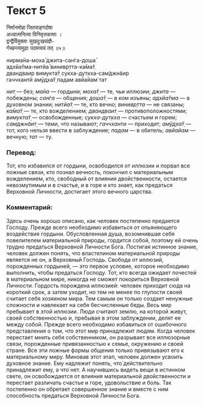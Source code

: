 # Текст 5

निर्मानमोहा जितसङ्गदोषा  
अध्यात्मनित्या विनिवृत्तकामाः ।  
द्वन्द्वैर्विमुक्ताः सुखदुःखसंज्ञै-  
र्गच्छन्त्यमूढाः पदमव्ययं तत् ॥५॥

нирма̄на-моха̄ джита-сан̇га-доша̄  
адхйа̄тма-нитйа̄ винивр̣тта-ка̄ма̄т̣  
двандваир вимукта̄т̣ сукха-дут̣кха-сам̇джн̃аир  
гаччхантй амӯд̣ха̄т̣ падам авйайам̇ тат

_нит̣_ — без; _ма̄на_ — гордыни; _моха̄т̣_ — те, чьи иллюзии; _джита_ — побеждены; _сан̇га_ — общения; _доша̄т̣_ — в ком изъяны; _адхйа̄тма_ — в духовном знании; _нитйа̄т̣_ — те, кто вечно; _винивр̣тта_ — не связаны; _ка̄ма̄т̣_ — те, кто вожделением; _двандваит̣_ — противоположностями; _вимукта̄т̣_ — освобожденные; _сукха-дут̣кха_ — счастьем и горем; _сам̇джн̃аит̣_ — теми, что называют; _гаччханти_ — приходит; _амӯд̣ха̄т̣_ — тот, кого нельзя ввести в заблуждение; _падам_ — в обитель; _авйайам_ — вечную; _тат_ — ту.

### Перевод:

Тот, кто избавился от гордыни, освободился от иллюзии и порвал все ложные связи, кто познал вечность, покончил с материальным вожделением, кто, свободный от влияния двойственности, остается невозмутимым и в счастье, и в горе и кто знает, как предаться Верховной Личности, достигает этого вечного царства.

### Комментарий:

Здесь очень хорошо описано, как человек постепенно предается Господу. Прежде всего необходимо избавиться от опьяняющего воздействия гордыни. Обусловленная душа, возомнившая себя повелителем материальной природы, гордится собой, поэтому ей очень трудно предаться Верховной Личности Бога. Постигая истинное знание, человек должен понять, что властелином материальной природы является не он, а Верховный Господь. Свобода от иллюзий, порожденных гордыней, — это первое условие, которое необходимо выполнить, чтобы предаться Господу. Тот, кто всегда ожидает почестей в материальном мире, никогда не сможет покориться Верховной Личности. Гордость порождена иллюзией: человек приходит сюда на короткий срок, а затем уходит, но тем не менее по глупости своей считает себя хозяином мира. Тем самым он только создает ненужные сложности и навлекает на себя бесчисленные беды. Весь мир пребывает в этой иллюзии. Люди считают землю, на которой живут, своей собственностью и, пребывая в этом заблуждении, делят ее между собой. Прежде всего необходимо избавиться от ошибочного представления о том, что этот мир принадлежит людям. Когда человек перестает мнить себя собственником, он разрывает все иллюзорные связи, порожденные привязанностью к семье, окружению и своей стране. Все эти ложные формы общения только привязывают его к материальному миру. Миновав этот этап, человек должен усвоить духовное знание. Ему надлежит понять, что́ действительно принадлежит ему, а что́ нет. А научившись видеть вещи в истинном свете, он освобождается от влияния материальной двойственности и перестает различать счастье и горе, удовольствие и боль. Так постепенно он обретает совершенное знание и вместе с ним способность предаться Верховной Личности Бога.
